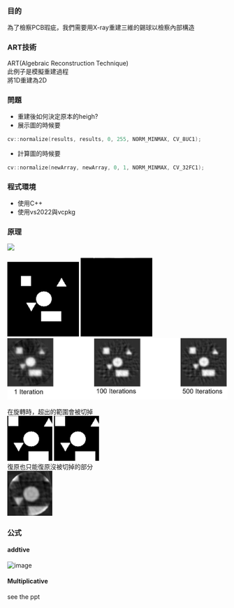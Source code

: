 ### 目的
為了檢察PCB瑕疵，我們需要用X-ray重建三維的錫球以檢察內部構造  

### ART技術
ART(Algebraic Reconstruction Technique)   
此例子是模擬重建過程  
將1D重建為2D  

### 問題
* 重建後如何決定原本的heigh?  
* 展示圖的時候要  
```cpp
cv::normalize(results, results, 0, 255, NORM_MINMAX, CV_8UC1);
```
* 計算圖的時候要
```cpp
cv::normalize(newArray, newArray, 0, 1, NORM_MINMAX, CV_32FC1);
```

### 程式環境
* 使用C++
* 使用vs2022與vcpkg

### 原理
<img src="https://user-images.githubusercontent.com/66452317/153203523-7612f902-4ffa-425c-bf6f-de702aa79237.png" width=600/>

![image](https://github.com/YuTing-Fang1999/NTU-Lab/blob/main/HomeWork/ART/resource/rotate.gif)
![image](https://github.com/YuTing-Fang1999/NTU-Lab/blob/main/HomeWork/ART/resource/addCol.gif)  
![image](https://github.com/YuTing-Fang1999/NTU-Lab/blob/main/HomeWork/ART/resource/result.png)

在旋轉時，超出的範圍會被切掉  
![image](https://github.com/YuTing-Fang1999/NTU-Lab/blob/main/HomeWork/ART/resource/oriImg2.png)
![image](https://github.com/YuTing-Fang1999/NTU-Lab/blob/main/HomeWork/ART/resource/rotate2.gif)  
復原也只能復原沒被切掉的部分    
![image](https://github.com/YuTing-Fang1999/NTU-Lab/blob/main/HomeWork/ART/resource/result2.png)

### 公式
#### addtive
![image](https://user-images.githubusercontent.com/66452317/153180249-1c422d2a-2f52-443b-a226-9ff1c2e620c6.png)
#### Multiplicative  
see the ppt  
